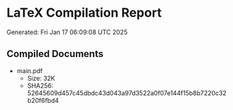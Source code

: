 # LaTeX Compilation Report
Generated: Fri Jan 17 06:09:08 UTC 2025
## Compiled Documents
- main.pdf
  - Size: 32K
  - SHA256: 52645609d457c45dbdc43d043a97d3522a0f07e144f15b8b7220c32b20f6fbd4
